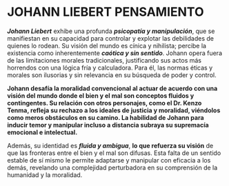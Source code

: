 
# JOHANN LIEBERT PENSAMIENTO

***Johann Liebert*** exhibe una profunda ***psicopatía y manipulación***, que se manifiestan en su capacidad para controlar y explotar las debilidades de quienes lo rodean. Su visión del mundo es cínica y nihilista; percibe la existencia como inherentemente ***caótica y sin sentido***. Johann opera fuera de las limitaciones morales tradicionales, justificando sus actos más horrendos con una lógica fría y calculadora. Para él, las normas éticas y morales son ilusorias y sin relevancia en su búsqueda de poder y control.

**Johann desafía la moralidad convencional al actuar de acuerdo con una visión del mundo donde el bien y el mal son conceptos fluidos y contingentes. Su relación con otros personajes, como el Dr. Kenzo Tenma, refleja su rechazo a los ideales de justicia y moralidad, viéndolos como meros obstáculos en su camino. La habilidad de Johann para inducir temor y manipular incluso a distancia subraya su supremacía emocional e intelectual.**

Además, su identidad es ___fluida y ambigua___, __lo que refuerza su visión__ de que las fronteras entre el bien y el mal son difusas. Esta falta de un sentido estable de sí mismo le permite adaptarse y manipular con eficacia a los demás, revelando una complejidad perturbadora en su comprensión de la humanidad y la moralidad.

